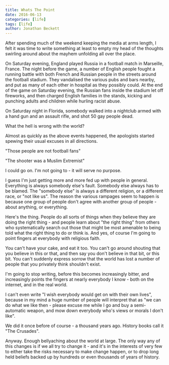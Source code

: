```yaml
---
title: Whats The Point
date: 2016-06-13
categories: [life]
tags: [life]
author: Jonathan Beckett
---
```


After spending much of the weekend keeping the media at arms length, I felt it was time to write something at least to empty my head of the thoughts swirling around about the mayhem unfolding all over the place.

On Saturday evening, England played Russia in a football match in Marseille, France. The night before the game, a number of English people fought a running battle with both French and Russian people in the streets around the football stadium. They vandalised the various pubs and bars nearby, and put as many of each other in hospital as they possibly could. At the end of the game on Saturday evening, the Russian fans inside the stadium let off fireworks, and then charged English families in the stands, kicking and punching adults and children while hurling racist abuse.

On Saturday night in Florida, somebody walked into a nightclub armed with a hand gun and an assault rifle, and shot 50 gay people dead.

What the hell is wrong with the world?

Almost as quickly as the above events happened, the apologists started spewing their usual excuses in all directions.

"Those people are not football fans"

"The shooter was a Muslim Extremist"

I could go on. I'm not going to - it will serve no purpose.

I guess I'm just getting more and more fed up with people in general. Everything is always somebody else's fault. Somebody else always has to be blamed. The "somebody else" is always a different religion, or a different race, or "not like us". The reason the various rampages seem to happen is because one group of people don't agree with another group of people - about anything, or everything.

Here's the thing. People do all sorts of things when they believe they are doing the right thing - and people learn about "the right thing" from others who systematically search out those that might be most amenable to being told what the right thing to do or think is. And yes, of course I'm going to point fingers at everybody with religious faith.

You can't have your cake, and eat it too. You can't go around shouting that you believe in this or that, and then say you don't believe in that bit, or this bit. You can't suddenly express sorrow that the world has lost a number of people that you privately think shouldn't exist.

I'm going to stop writing, before this becomes increasingly bitter, and increasingly points the fingers at nearly everybody I know - both on the internet, and in the real world.

I can't even write "I wish everybody would get on with their own lives", because in my mind a huge number of people will interpret that as "we can do what we like then - please excuse me while I go and buy a semi-automatic weapon, and mow down everybody who's views or morals I don't like".

We did it once before of course - a thousand years ago. History books call it "The Crusades".

Anyway. Enough bellyaching about the world at large. The only way any of this changes is if we all try to change it - and it's in the interests of very few to either take the risks necessary to make change happen, or to drop long held beliefs backed up by hundreds or even thousands of years of history.
